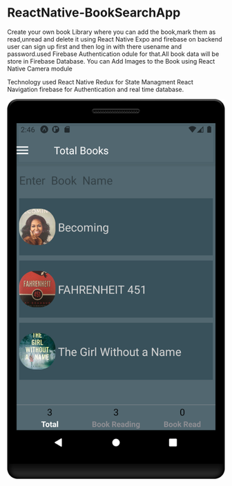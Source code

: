 # ReactNative-BookSearchApp
Create your own book Library where you can add the book,mark them as read,unread and delete it using React Native Expo and firebase on backend
user can sign up first and then log in with there usename and password.used Firebase Authentication odule for that.All book data will be store in Firebase Database.
You can Add Images to the Book using React Native Camera module


Technology used
React Native
Redux for State Managment
React  Navigation
firebase for Authentication and real time database.


![](android2.png)


